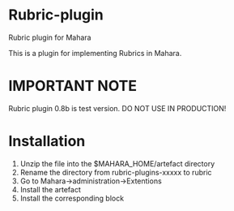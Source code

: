 Rubric-plugin
=============

Rubric plugin for Mahara

This is a plugin for implementing Rubrics in Mahara.

IMPORTANT NOTE
=============
Rubric plugin 0.8b is test version.
DO NOT USE IN PRODUCTION!

Installation
=============
1. Unzip the file into the $MAHARA_HOME/artefact directory
2. Rename the directory from rubric-plugins-xxxxx to rubric
3. Go to Mahara->administration->Extentions
4. Install the artefact
5. Install the corresponding block
